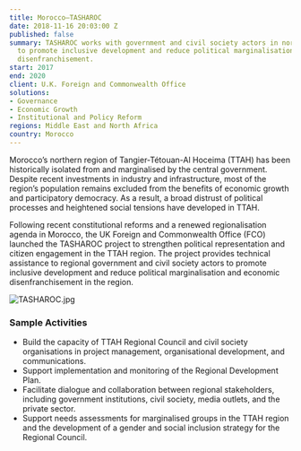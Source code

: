 ```yaml
---
title: Morocco–TASHAROC
date: 2018-11-16 20:03:00 Z
published: false
summary: TASHAROC works with government and civil society actors in northern Morocco
  to promote inclusive development and reduce political marginalisation and economic
  disenfranchisement.
start: 2017
end: 2020
client: U.K. Foreign and Commonwealth Office
solutions:
- Governance
- Economic Growth
- Institutional and Policy Reform
regions: Middle East and North Africa
country: Morocco
---
```


Morocco’s northern region of Tangier-Tétouan-Al Hoceima (TTAH) has been historically isolated from and marginalised by the central government. Despite recent investments in industry and infrastructure, most of the region’s population remains excluded from the benefits of economic growth and participatory democracy. As a result, a broad distrust of political processes and heightened social tensions have developed in TTAH.  

Following recent constitutional reforms and a renewed regionalisation agenda in Morocco, the UK Foreign and Commonwealth Office (FCO) launched the TASHAROC project to strengthen political representation and citizen engagement in the TTAH region. The project provides technical assistance to regional government and civil society actors to promote inclusive development and reduce political marginalisation and economic disenfranchisement in the region.

![TASHAROC.jpg](/uploads/TASHAROC.jpg)

### Sample Activities
* Build the capacity of TTAH Regional Council and civil society organisations in project management, organisational development, and communications.
* Support implementation and monitoring of the Regional Development Plan.
* Facilitate dialogue and collaboration between regional stakeholders, including government institutions, civil society, media outlets, and the private sector. 
* Support needs assessments for marginalised groups in the TTAH region and the development of a gender and social inclusion strategy for the Regional Council.